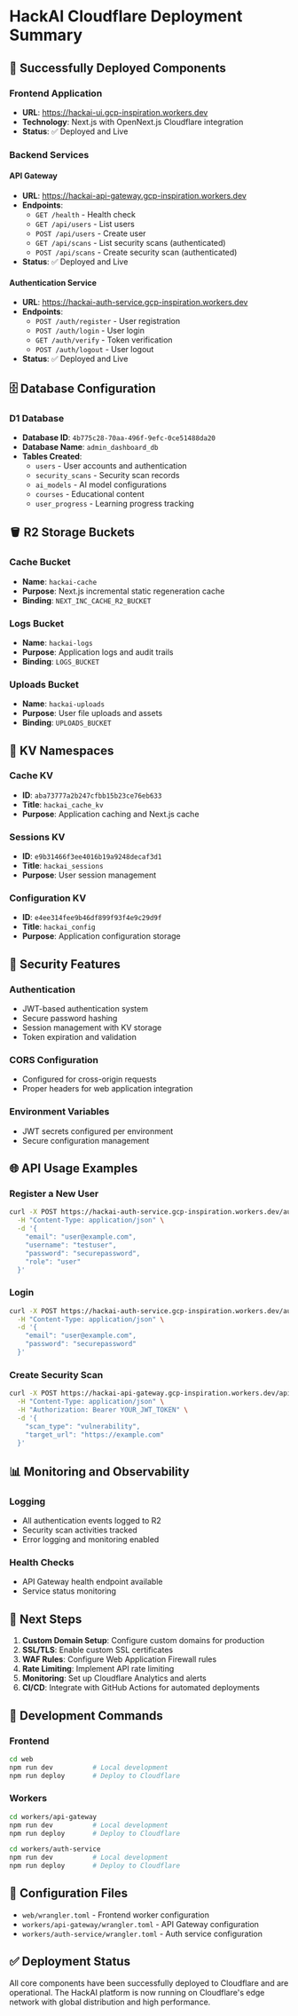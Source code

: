# HackAI Cloudflare Deployment Summary

## 🚀 Successfully Deployed Components

### Frontend Application
- **URL**: https://hackai-ui.gcp-inspiration.workers.dev
- **Technology**: Next.js with OpenNext.js Cloudflare integration
- **Status**: ✅ Deployed and Live

### Backend Services

#### API Gateway
- **URL**: https://hackai-api-gateway.gcp-inspiration.workers.dev
- **Endpoints**:
  - `GET /health` - Health check
  - `GET /api/users` - List users
  - `POST /api/users` - Create user
  - `GET /api/scans` - List security scans (authenticated)
  - `POST /api/scans` - Create security scan (authenticated)
- **Status**: ✅ Deployed and Live

#### Authentication Service
- **URL**: https://hackai-auth-service.gcp-inspiration.workers.dev
- **Endpoints**:
  - `POST /auth/register` - User registration
  - `POST /auth/login` - User login
  - `GET /auth/verify` - Token verification
  - `POST /auth/logout` - User logout
- **Status**: ✅ Deployed and Live

## 🗄️ Database Configuration

### D1 Database
- **Database ID**: `4b775c28-70aa-496f-9efc-0ce51488da20`
- **Database Name**: `admin_dashboard_db`
- **Tables Created**:
  - `users` - User accounts and authentication
  - `security_scans` - Security scan records
  - `ai_models` - AI model configurations
  - `courses` - Educational content
  - `user_progress` - Learning progress tracking

## 🪣 R2 Storage Buckets

### Cache Bucket
- **Name**: `hackai-cache`
- **Purpose**: Next.js incremental static regeneration cache
- **Binding**: `NEXT_INC_CACHE_R2_BUCKET`

### Logs Bucket
- **Name**: `hackai-logs`
- **Purpose**: Application logs and audit trails
- **Binding**: `LOGS_BUCKET`

### Uploads Bucket
- **Name**: `hackai-uploads`
- **Purpose**: User file uploads and assets
- **Binding**: `UPLOADS_BUCKET`

## 🔑 KV Namespaces

### Cache KV
- **ID**: `aba73777a2b247cfbb15b23ce76eb633`
- **Title**: `hackai_cache_kv`
- **Purpose**: Application caching and Next.js cache

### Sessions KV
- **ID**: `e9b31466f3ee4016b19a9248decaf3d1`
- **Title**: `hackai_sessions`
- **Purpose**: User session management

### Configuration KV
- **ID**: `e4ee314fee9b46df899f93f4e9c29d9f`
- **Title**: `hackai_config`
- **Purpose**: Application configuration storage

## 🔐 Security Features

### Authentication
- JWT-based authentication system
- Secure password hashing
- Session management with KV storage
- Token expiration and validation

### CORS Configuration
- Configured for cross-origin requests
- Proper headers for web application integration

### Environment Variables
- JWT secrets configured per environment
- Secure configuration management

## 🌐 API Usage Examples

### Register a New User
```bash
curl -X POST https://hackai-auth-service.gcp-inspiration.workers.dev/auth/register \
  -H "Content-Type: application/json" \
  -d '{
    "email": "user@example.com",
    "username": "testuser",
    "password": "securepassword",
    "role": "user"
  }'
```

### Login
```bash
curl -X POST https://hackai-auth-service.gcp-inspiration.workers.dev/auth/login \
  -H "Content-Type: application/json" \
  -d '{
    "email": "user@example.com",
    "password": "securepassword"
  }'
```

### Create Security Scan
```bash
curl -X POST https://hackai-api-gateway.gcp-inspiration.workers.dev/api/scans \
  -H "Content-Type: application/json" \
  -H "Authorization: Bearer YOUR_JWT_TOKEN" \
  -d '{
    "scan_type": "vulnerability",
    "target_url": "https://example.com"
  }'
```

## 📊 Monitoring and Observability

### Logging
- All authentication events logged to R2
- Security scan activities tracked
- Error logging and monitoring enabled

### Health Checks
- API Gateway health endpoint available
- Service status monitoring

## 🚀 Next Steps

1. **Custom Domain Setup**: Configure custom domains for production
2. **SSL/TLS**: Enable custom SSL certificates
3. **WAF Rules**: Configure Web Application Firewall rules
4. **Rate Limiting**: Implement API rate limiting
5. **Monitoring**: Set up Cloudflare Analytics and alerts
6. **CI/CD**: Integrate with GitHub Actions for automated deployments

## 🔧 Development Commands

### Frontend
```bash
cd web
npm run dev          # Local development
npm run deploy       # Deploy to Cloudflare
```

### Workers
```bash
cd workers/api-gateway
npm run dev          # Local development
npm run deploy       # Deploy to Cloudflare

cd workers/auth-service
npm run dev          # Local development
npm run deploy       # Deploy to Cloudflare
```

## 📝 Configuration Files

- `web/wrangler.toml` - Frontend worker configuration
- `workers/api-gateway/wrangler.toml` - API Gateway configuration
- `workers/auth-service/wrangler.toml` - Auth service configuration

## ✅ Deployment Status

All core components have been successfully deployed to Cloudflare and are operational. The HackAI platform is now running on Cloudflare's edge network with global distribution and high performance.
